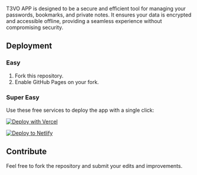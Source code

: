T3VO APP is designed to be a secure and efficient tool for managing your passwords, bookmarks, and private notes. It ensures your data is encrypted and accessible offline, providing a seamless experience without compromising security.

## Deployment

### Easy

1. Fork this repository.
2. Enable GitHub Pages on your fork.

### Super Easy

Use these free services to deploy the app with a single click:

[![Deploy with Vercel](https://vercel.com/button)](https://vercel.com/new/clone?repository-url=https://github.com/besoeasy/t3vo/tree/latest)

[![Deploy to Netlify](https://www.netlify.com/img/deploy/button.svg)](https://app.netlify.com/start/deploy?repository=https://github.com/besoeasy/t3vo&branch=latest)

## Contribute

Feel free to fork the repository and submit your edits and improvements.
